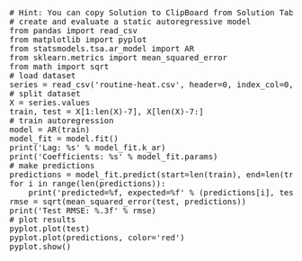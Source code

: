 <pre class="file" data-target="clipboard">
# Hint: You can copy Solution to ClipBoard from Solution Tab
# create and evaluate a static autoregressive model
from pandas import read_csv
from matplotlib import pyplot
from statsmodels.tsa.ar_model import AR
from sklearn.metrics import mean_squared_error
from math import sqrt
# load dataset
series = read_csv('routine-heat.csv', header=0, index_col=0, parse_dates=True, squeeze=True)
# split dataset
X = series.values
train, test = X[1:len(X)-7], X[len(X)-7:]
# train autoregression
model = AR(train)
model_fit = model.fit()
print('Lag: %s' % model_fit.k_ar)
print('Coefficients: %s' % model_fit.params)
# make predictions
predictions = model_fit.predict(start=len(train), end=len(train)+len(test)-1, dynamic=False)
for i in range(len(predictions)):
	print('predicted=%f, expected=%f' % (predictions[i], test[i]))
rmse = sqrt(mean_squared_error(test, predictions))
print('Test RMSE: %.3f' % rmse)
# plot results
pyplot.plot(test)
pyplot.plot(predictions, color='red')
pyplot.show()
</pre>

